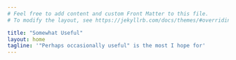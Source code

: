 ```yaml
---
# Feel free to add content and custom Front Matter to this file.
# To modify the layout, see https://jekyllrb.com/docs/themes/#overriding-theme-defaults

title: "Somewhat Useful"
layout: home
tagline: '"Perhaps occasionally useful" is the most I hope for'
---
```


